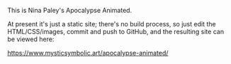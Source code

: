 This is Nina Paley's Apocalypse Animated.

At present it's just a static site; there's no build process, so just edit the HTML/CSS/images, commit and push to GitHub, and the resulting site can be viewed here:

https://www.mysticsymbolic.art/apocalypse-animated/
